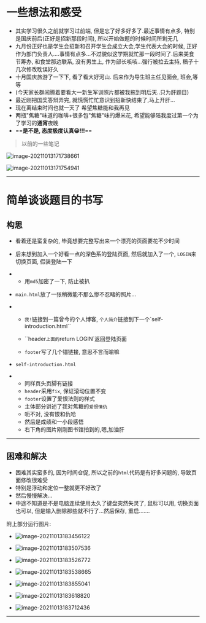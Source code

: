 #  一些想法和感受

* 其实学习很久之前就学习过前端, 但是忘了好多好多了.最近事情有点多, 特别是国庆前后(正好是招新那段时间), 所以开始做题的时候时间所剩无几
* 九月份正好也是学生会招新和召开学生会成立大会,学生代表大会的时候, 正好作为部门负责人....事情有点多...不过貌似这学期就忙那一段时间了.后来美食节筹办, 和食堂那边联系, 没有男生上, 作为部长咳咳...强行被拉去主持, 稿子十几次修改耽误好久
* 十月国庆旅游了一下下, 看了看大好河山. 后来作为导生班主任见面会, 班会,等等
* (今天家长群闹腾着要看大一新生军训照片都被我拖到明后天..只为肝题目)
* 最近刚把国奖答辩弄完, 就慌慌忙忙意识到招新快结束了,马上开肝...
* 现在离结束时间也就一天了 希望焦糖能和我再见
* 两瓶"焦糖"味道的咖啡+很多包"焦糖"味的爆米花, 希望能够陪我度过第一个为了学习的**通宵**夜晚
* ==**是不是, 态度极度认真😀!!!**==

> 以前的一些笔记

![image-20211013171738661](C:\Users\HP\AppData\Roaming\Typora\typora-user-images\image-20211013171738661.png)

![image-20211013171754941](C:\Users\HP\AppData\Roaming\Typora\typora-user-images\image-20211013171754941.png)

---

# 简单谈谈题目的书写

## 构思

* 看着还是蛮复杂的, 毕竟想要完整写出来一个漂亮的页面要花不少时间

* 后来想到加入一个好看一点的深色系的登陆页面, 然后就加入了一个, `LOGIN`来切换页面, 假装登陆一下

* * 用`md5`加密了一下, 防止被扒

* `main.html`放了一张稍微能不那么惨不忍睹的照片...

* * `我!`链接到一篇曾今的个人博客, `个人简介`链接到下一个`self-introduction.html``
  * ``header`上面的`return LOGIN`返回登陆页面

  * `footer`写了几个锚链接, 意思不言而喻嘛

* `self-introduction.html`

* * 同样页头页脚有链接
  * `header`采用`fix`, 保证滚动位置不变
  * `footer`设置了爱恨法则的样式
  * 主体部分讲述了我对焦糖的`爱恨情仇` 
  * 呃不对, 没有恨和仇哈
  * 然后是成绩和一小段感悟
  * 右下角的图片刚刚图书馆拍到的,嗯,加油肝

---

## 困难和解决

* 困难其实蛮多的, 因为时间仓促, 所以之前的`html`代码是有好多问题的, 导致页面修改很难受
* 特别是浮动和定位一整就更不好改了
* 然后慢慢解决...
* 中途不知道是不是电脑连续使用太久了键盘突然失灵了, 鼠标可以用, 切换页面也可以, 但是输入删除那些就不行了...然后保存, 重启.......

附上部分运行图片:

* ![image-20211013183456122](C:\Users\HP\AppData\Roaming\Typora\typora-user-images\image-20211013183456122.png)

  

* ![image-20211013183507536](C:\Users\HP\AppData\Roaming\Typora\typora-user-images\image-20211013183507536.png)

* ![image-20211013183526772](C:\Users\HP\AppData\Roaming\Typora\typora-user-images\image-20211013183526772.png)

* ![image-20211013183538665](C:\Users\HP\AppData\Roaming\Typora\typora-user-images\image-20211013183538665.png)
* ![image-20211013183855041](C:\Users\HP\AppData\Roaming\Typora\typora-user-images\image-20211013183855041.png)

* ![image-20211013183618820](C:\Users\HP\AppData\Roaming\Typora\typora-user-images\image-20211013183618820.png)
* ![image-20211013183712436](C:\Users\HP\AppData\Roaming\Typora\typora-user-images\image-20211013183712436.png)

---

